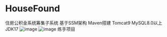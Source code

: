 # HouseFound
住房公积金系统筹集子系统
基于SSM架构 Maven搭建 Tomcat9 MySQL8.0以上 JDK17
![image](https://user-images.githubusercontent.com/53830213/175199107-94f80d6f-7138-45bd-875e-e0af616ce0c4.png)
![image](https://user-images.githubusercontent.com/53830213/175199133-542ab192-e591-4727-a350-f7ce22b46b92.png)
练手项目
